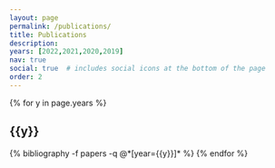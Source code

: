 ```yaml
---
layout: page
permalink: /publications/
title: Publications
description: 
years: [2022,2021,2020,2019]
nav: true
social: true  # includes social icons at the bottom of the page
order: 2
---
```


<div class="publications">

{% for y in page.years %}
  <h2 class="year">{{y}}</h2>
  {% bibliography -f papers -q @*[year={{y}}]* %}
{% endfor %}

</div>
